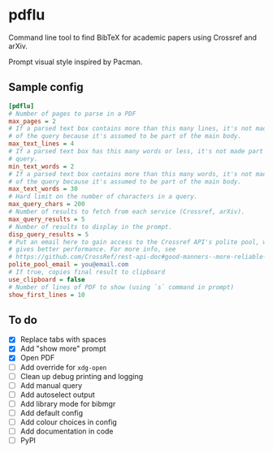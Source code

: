 # pdflu

Command line tool to find BibTeX for academic papers using Crossref and arXiv.

Prompt visual style inspired by Pacman.

## Sample config

```cfg
[pdflu]
# Number of pages to parse in a PDF
max_pages = 2
# If a parsed text box contains more than this many lines, it's not made part
# of the query because it's assumed to be part of the main body.
max_text_lines = 4
# If a parsed text box has this many words or less, it's not made part of the
# query.
min_text_words = 2
# If a parsed text box contains more than this many words, it's not made part
# of the query because it's assumed to be part of the main body.
max_text_words = 30
# Hard limit on the number of characters in a query.
max_query_chars = 200
# Number of results to fetch from each service (Crossref, arXiv).
max_query_results = 5
# Number of results to display in the prompt.
disp_query_results = 5
# Put an email here to gain access to the Crossref API's polite pool, which
# gives better performance. For more info, see
# https://github.com/CrossRef/rest-api-doc#good-manners--more-reliable-service
polite_pool_email = you@email.com
# If true, copies final result to clipboard
use_clipboard = false
# Number of lines of PDF to show (using `s` command in prompt)
show_first_lines = 10
```

## To do

- [x] Replace tabs with spaces
- [x] Add "show more" prompt
- [x] Open PDF
- [ ] Add override for `xdg-open`
- [ ] Clean up debug printing and logging
- [ ] Add manual query
- [ ] Add autoselect output
- [ ] Add library mode for bibmgr
- [ ] Add default config
- [ ] Add colour choices in config
- [ ] Add documentation in code
- [ ] PyPI
